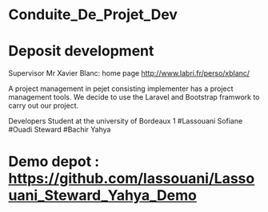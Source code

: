 # Conduite_De_Projet_Dev
# Deposit development


Supervisor Mr Xavier Blanc: home page http://www.labri.fr/perso/xblanc/

A project management in pejet consisting implementer has a project management tools.
We decide to use the Laravel and Bootstrap framwork to carry out our project.


Developers
Student at the university of Bordeaux 1
#Lassouani Sofiane
#Ouadi Steward
#Bachir Yahya

# Demo depot : https://github.com/lassouani/Lassouani_Steward_Yahya_Demo
